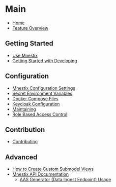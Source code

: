 # Main

- [Home](Home)
- [Feature Overview](Feature-Overview)

## Getting Started

- [Use Mnestix](Use-Mnestix)
- [Getting Started with Developing](Getting-started-with-developing)

## Configuration

- [Mnestix Configuration Settings](Mnestix-Configuration-Settings)
- [Secret Environment Variables](Secret-environment-variables)
- [Docker Compose Files](Docker-Compose-Files)
- [Keycloak Configuration](Keycloak-Configuration)
- [Maintaining](Maintaining)
- [Role Based Access Control](Role-Based-Access-Control)

## Contribution

- [Contributing](Contributing)

## Advanced

- [How to Create Custom Submodel Views](How-to-create-custom-submodel-visualizations)
- [Mnestix API Documentation](Mnestix_API_Documentation.md)
  - [AAS Generator (Data Ingest Endpoint) Usage](Mnestix_API_Data_Ingest.md)
  <br></br>
  <br></br>